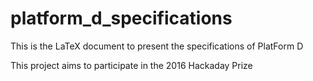 # platform_d_specifications
This is the LaTeX document to present the specifications of PlatForm D

This project aims to participate in the 2016 Hackaday Prize
